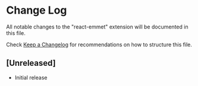 # Change Log

All notable changes to the "react-emmet" extension will be documented in this file.

Check [Keep a Changelog](http://keepachangelog.com/) for recommendations on how to structure this file.

## [Unreleased]

- Initial release